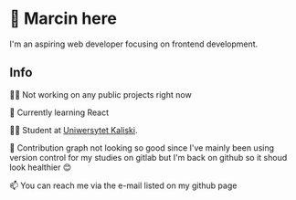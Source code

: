 # 👋 Marcin here

I'm an aspiring web developer focusing on frontend development.

## Info

👩‍💻   Not working on any public projects right now

🧠   Currently learning React

👨‍🎓   Student at [Uniwersytet Kaliski](https://uniwersytetkaliski.edu.pl/).

🐌   Contribution graph not looking so good since I've mainly been using version control for my studies on gitlab
      but I'm back on github so it shoud look healthier 😊

📫   You can reach me via the e-mail listed on my github page
